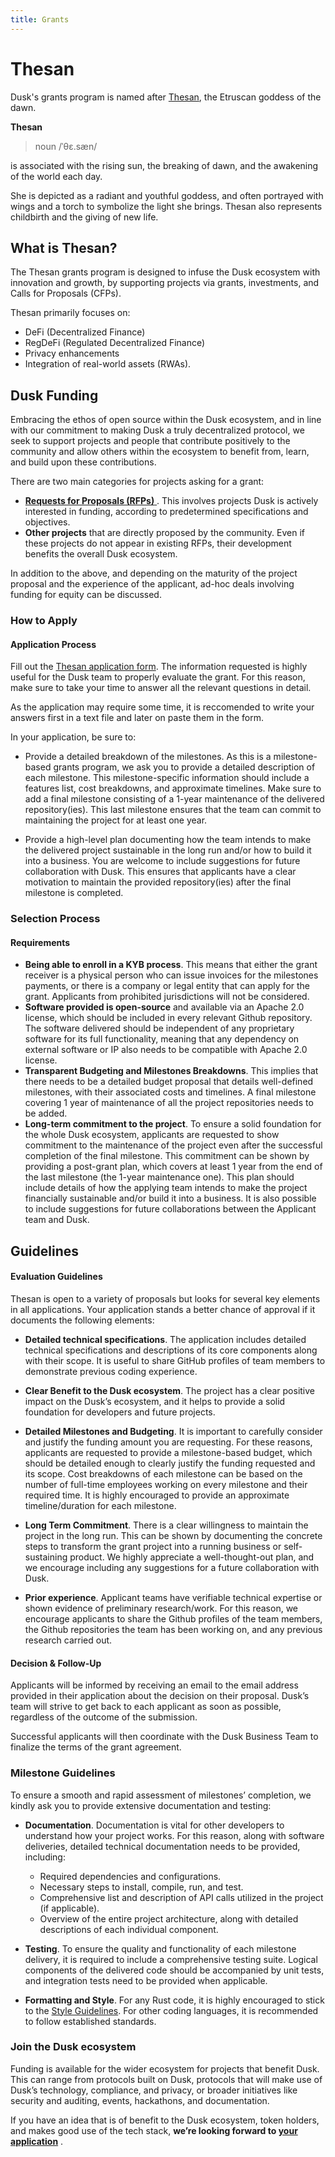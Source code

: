 ```yaml
---
title: Grants 
---
```


# Thesan


Dusk's grants program is named after <a href="https://en.wikipedia.org/wiki/Thesan" target="_blank" >Thesan</a>, the Etruscan goddess of the dawn.

__Thesan__

> noun
> /ˈθɛ.sæn/

is associated with the rising sun, the breaking of dawn, and the awakening of the world each day.

She is depicted as a radiant and youthful goddess, and often portrayed with wings and a torch to symbolize the light she brings. Thesan also represents childbirth and the giving of new life. 

## What is Thesan?

The Thesan grants program is designed to infuse the Dusk ecosystem with innovation and growth, by supporting projects via grants, investments, and Calls for Proposals (CFPs).

Thesan primarily focuses on:
- DeFi (Decentralized Finance)
- RegDeFi (Regulated Decentralized Finance)
- Privacy enhancements
- Integration of real-world assets (RWAs).

## Dusk Funding

Embracing the ethos of open source within the Dusk ecosystem, and in line with our commitment to making Dusk a truly decentralized protocol, we seek to support projects and people that contribute positively to the community and allow others within the ecosystem to benefit from, learn, and build upon these contributions.

There are two main categories for projects asking for a grant:

- <a href="http://docs.dusk.network/grants/rfps/rfps_overview" target="_blank" > **Requests for Proposals (RFPs)** </a>. This involves projects Dusk is actively interested in funding, according to predetermined specifications and objectives.
- **Other projects** that are directly proposed by the community. Even if these projects do not appear in existing RFPs, their development benefits the overall Dusk ecosystem.

In addition to the above, and depending on the maturity of the project proposal and the experience of the applicant, ad-hoc deals involving funding for equity can be discussed.



### How to Apply



#### Application Process



Fill out the [Thesan application form](https://qfisyyuui1g.typeform.com/to/uAucnWFJ). 
The information requested is highly useful for the Dusk team to properly evaluate the grant. For this reason, make sure to take your time to answer all the relevant questions in detail.

As the application may require some time, it is reccomended to write your answers first in a text file and later on paste them in the form.

In your application, be sure to:


- Provide a detailed breakdown of the milestones. As this is a milestone-based grants program, we ask you to provide a detailed description of each milestone. This milestone-specific information should include a features list, cost breakdowns, and approximate timelines. Make sure to add a final milestone consisting of a 1-year maintenance of the delivered repository(ies). This last milestone ensures that the team can commit to maintaining the project for at least one year.

- Provide a high-level plan documenting how the team intends to make the delivered project sustainable in the long run and/or how to build it into a business. You are welcome to include suggestions for future collaboration with Dusk. This ensures that applicants have a clear motivation to maintain the provided repository(ies) after the final milestone is completed.


### Selection Process

#### Requirements
- **Being able to enroll in a KYB process**. This means that either the grant receiver is a physical person who can issue invoices for the milestones payments, or there is a company or legal entity that can apply for the grant. Applicants from prohibited jurisdictions will not be considered.
- **Software provided is open-source** and available via an Apache 2.0 license, which should be included in every relevant Github repository. The software delivered should be independent of any proprietary software for its full functionality, meaning that any dependency on external software or IP also needs to be compatible with Apache 2.0 license.
- **Transparent Budgeting and Milestones Breakdowns**. This implies that there needs to be a detailed budget proposal that details well-defined milestones, with their associated costs and timelines. A final milestone covering 1 year of maintenance of all the project repositories needs to be added. 
- **Long-term commitment to the project**. To ensure a solid foundation for the whole Dusk ecosystem, applicants are requested to show commitment to the maintenance of the project even after the successful completion of the final milestone. This commitment can be shown by providing a post-grant plan, which covers at least 1 year from the end of the last milestone (the 1-year maintenance one). This plan should include details of how the applying team intends to make the project financially sustainable and/or build it into a business. It is also possible to include suggestions for future collaborations between the Applicant team and Dusk.


## Guidelines
#### Evaluation Guidelines

Thesan is open to a variety of proposals but looks for several key elements in all applications. Your application stands a better chance of approval if it documents the following elements:

- **Detailed technical specifications**. The application includes detailed technical specifications and descriptions of its core components along with their scope. It is useful to share GitHub profiles of team members to demonstrate previous coding experience.

- **Clear Benefit to the Dusk ecosystem**. The project has a clear positive impact on the Dusk’s ecosystem, and it helps to provide a solid foundation for developers and future projects.

- **Detailed Milestones and Budgeting**. It is important to carefully consider and justify the funding amount you are requesting.
For these reasons, applicants are requested to provide a milestone-based budget, which should be detailed enough to clearly justify the funding requested and its scope. Cost breakdowns of each milestone can be based on the number of full-time employees working on every milestone and their required time. It is highly encouraged to provide an approximate timeline/duration for each milestone.


- **Long Term Commitment**. There is a clear willingness to maintain the project in the long run. This can be shown by documenting the concrete steps to transform the grant project into a running business or self-sustaining product. We highly appreciate a well-thought-out plan, and we encourage including any suggestions for a future collaboration with Dusk.

- **Prior experience**. Applicant teams have verifiable technical expertise or shown evidence of preliminary research/work. For this reason, we encourage applicants to share the Github profiles of the team members, the Github repositories the team has been working on, and any previous research carried out.

#### Decision & Follow-Up
Applicants will be informed by receiving an email to the email address provided in their application about the decision on their proposal. Dusk’s team will strive to get back to each applicant as soon as possible, regardless of the outcome of the submission.

Successful applicants will then coordinate with the Dusk Business Team to finalize the terms of the grant agreement.


### Milestone Guidelines

To ensure a smooth and rapid assessment of milestones’ completion, we kindly ask you to provide extensive documentation and testing:

- **Documentation**. Documentation is vital for other developers to understand how your project works. For this reason, along with software deliveries, detailed technical documentation needs to be provided, including:

  - Required dependencies and configurations.
  - Necessary steps to install, compile, run, and test.
  - Comprehensive list and description of API calls utilized in the project (if applicable).
  - Overview of the entire project architecture, along with detailed descriptions of each individual component.

- **Testing**. To ensure the quality and functionality of each milestone delivery, it is required to include a comprehensive testing suite. Logical components of the delivered code should be accompanied by unit tests, and integration tests need to be provided when applicable.

- **Formatting and Style**. For any Rust code, it is highly encouraged to stick to the <a href="https://doc.rust-lang.org/1.0.0/style/README.html" target="_blank" >Style Guidelines</a>. For other coding languages, it is recommended to follow established standards.


### Join the Dusk ecosystem
Funding is available for the wider ecosystem for projects that benefit Dusk. This can range from protocols built on Dusk, protocols that will make use of Dusk’s technology, compliance, and privacy, or broader initiatives like security and auditing, events, hackathons, and documentation. 

If you have an idea that is of benefit to the Dusk ecosystem, token holders, and makes good use of the tech stack,
**we’re looking forward to [your application](https://qfisyyuui1g.typeform.com/to/uAucnWFJ)** . 


